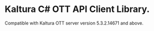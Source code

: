 # Kaltura C# OTT API Client Library.
Compatible with Kaltura OTT server version 5.3.2.14671 and above.
